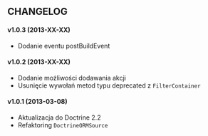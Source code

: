 ## CHANGELOG ##

#### v1.0.3 (2013-XX-XX) ####
- Dodanie eventu postBuildEvent

#### v1.0.2 (2013-XX-XX) ####
- Dodanie możliwości dodawania akcji
- Usunięcie wywołań metod typu deprecated z `FilterContainer`

#### v1.0.1 (2013-03-08) ####
- Aktualizacja do Doctrine 2.2
- Refaktoring `DoctrineORMSource`
